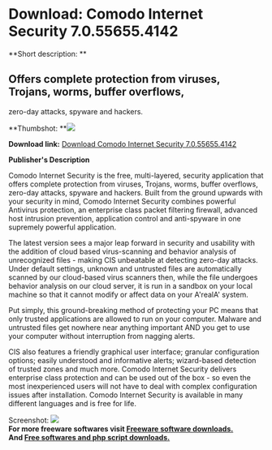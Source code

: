 # Download: Comodo Internet Security 7.0.55655.4142

**Short description: **

## Offers complete protection from viruses, Trojans, worms, buffer overflows,
zero-day attacks, spyware and hackers.

  
**Thumbshot: **![](http://www.freewarefiles.com/screenshot/comodoinetsec5_md.jpg)   
  
**Download link:** [Download Comodo Internet Security 7.0.55655.4142](http://freesoftwares.boysofts.com/Comodo-Internet-Security_program_46193.html)  
  

**Publisher's Description**  
  

Comodo Internet Security is the free, multi-layered, security application that
offers complete protection from viruses, Trojans, worms, buffer overflows,
zero-day attacks, spyware and hackers. Built from the ground upwards with your
security in mind, Comodo Internet Security combines powerful Antivirus
protection, an enterprise class packet filtering firewall, advanced host
intrusion prevention, application control and anti-spyware in one supremely
powerful application.

The latest version sees a major leap forward in security and usability with
the addition of cloud based virus-scanning and behavior analysis of
unrecognized files - making CIS unbeatable at detecting zero-day attacks.
Under default settings, unknown and untrusted files are automatically scanned
by our cloud-based virus scanners then, while the file undergoes behavior
analysis on our cloud server, it is run in a sandbox on your local machine so
that it cannot modify or affect data on your A'realA' system.

Put simply, this ground-breaking method of protecting your PC means that only
trusted applications are allowed to run on your computer. Malware and
untrusted files get nowhere near anything important AND you get to use your
computer without interruption from nagging alerts.

CIS also features a friendly graphical user interface; granular configuration
options; easily understood and informative alerts; wizard-based detection of
trusted zones and much more. Comodo Internet Security delivers enterprise
class protection and can be used out of the box - so even the most
inexperienced users will not have to deal with complex configuration issues
after installation. Comodo Internet Security is available in many different
languages and is free for life.

  
  
Screenshot: ![](http://www.freewarefiles.com/screenshot/comodoinetsec5.jpg)  
**For more freeware softwares visit [Freeware software downloads.](http://freesoftwares.boysofts.com/)**   
**And [Free softwares and php script downloads.](http://www.boysofts.com/)**

